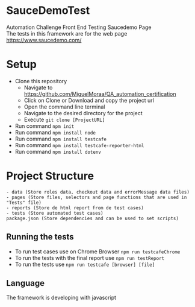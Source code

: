 # SauceDemoTest

Automation Challenge Front End Testing Saucedemo Page </br>
The tests in this framework are for the web page https://www.saucedemo.com/

# Setup

- Clone this repository
  - Navigate to https://github.com/MiguelMoraa/QA_automation_certification
  - Click on Clone or Download and copy the project url
  - Open the command line terminal
  - Navigate to the desired directory for the project
  - Execute `git clone [ProjectURL]`
- Run command `npm init`
- Run command `npm install node`
- Run command `npm install testcafe`
- Run command `npm install testcafe-reporter-html`
- Run command `npm install dotenv`


# Project Structure

    - data (Store roles data, checkout data and errorMessage data files)
    - pages (Store files, selectors and page functions that are used in "Tests" file)
    - reports (Store de html report from de test cases)
    - tests (Store automated test cases)
    package.json (Store dependencies and can be used to set scripts)

## Running the tests

- To run test cases use on Chrome Browser `npm run testcafeChrome`
- To run the tests with the final report use `npm run testReport`
- To run the tests use `npm run testcafe [browser] [file]`


## Language
The framework is developing with javascript